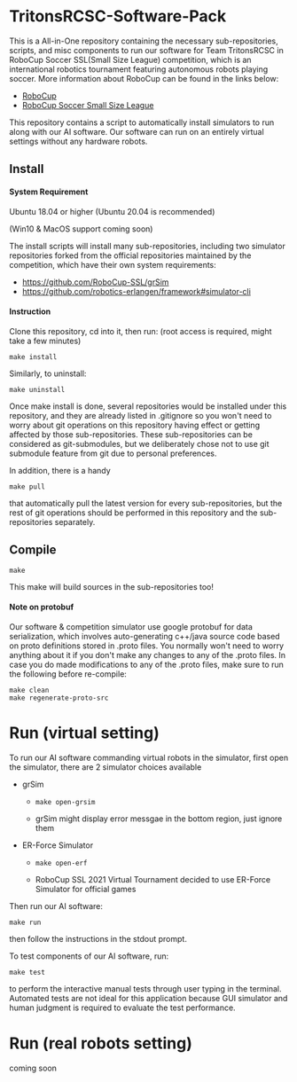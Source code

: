 # TritonsRCSC-Software-Pack

This is a All-in-One repository containing the necessary sub-repositories, scripts, and misc components to run our software for Team TritonsRCSC in RoboCup Soccer SSL(Small Size League) competition, which is an international robotics tournament featuring autonomous robots playing soccer. More information about RoboCup can be found in the links below:

* [RoboCup](https://www.robocup.org/)
* [RoboCup Soccer Small Size League](https://ssl.robocup.org/)



This repository contains a script to automatically install simulators to run along with our AI software. Our software can run on an entirely virtual settings without any hardware robots. 



## Install

#### System Requirement 

Ubuntu 18.04 or higher (Ubuntu 20.04 is recommended)

(Win10 & MacOS support coming soon)

The install scripts will install many sub-repositories, including two simulator repositories forked from the official repositories maintained by the competition, which have their own system requirements:

* https://github.com/RoboCup-SSL/grSim
* https://github.com/robotics-erlangen/framework#simulator-cli

#### Instruction

Clone this repository, cd into it, then run: 	(root access is required, might take a few minutes)

```shell
make install
```

Similarly, to uninstall:

```shell
make uninstall
```



Once make install is done, several repositories would be installed under this repository, and they are already listed in .gitignore so you won't need to worry about git operations on this repository having effect or getting affected by those sub-repositories. These sub-repositories can be considered as git-submodules, but we deliberately chose not to use git submodule feature from git due to personal preferences. 

In addition, there is a handy 

```shell
make pull
```

that automatically pull the latest version for every sub-repositories, but the rest of git operations should be performed in this repository and the sub-repositories separately.



## Compile

```shell
make
```

This make will build sources in the sub-repositories too!

#### Note on protobuf

Our software & competition simulator use google protobuf for data serialization, which involves auto-generating c++/java source code based on proto definitions stored in .proto files. You normally won't need to worry anything about it if you don't make any changes to any of the .proto files. In case you do made modifications to any of the .proto files, make sure to run the following before re-compile:

```shell
make clean
make regenerate-proto-src
```

  

# Run (virtual setting)

To run our AI software commanding virtual robots in the simulator, first open the simulator, there are 2 simulator choices available

* grSim

  * ```shell
    make open-grsim
    ```
  * grSim might display error messgae in the bottom region, just ignore them

* ER-Force Simulator

  * ```shell
    make open-erf
    ```

  * RoboCup SSL 2021 Virtual Tournament decided to use ER-Force Simulator for official games

Then run our AI software:

```shell
make run
```

then follow the instructions in the stdout prompt.



To test components of our AI software, run:

```shell
make test
```

 to perform the interactive manual tests through user typing in the terminal. Automated tests are not ideal for this application because GUI simulator and human judgment is required to evaluate the test performance.



# Run (real robots setting)

coming soon